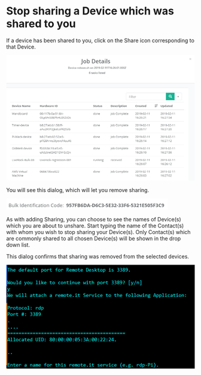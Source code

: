 # Stop sharing a Device which was shared to you

If a device has been shared to you, click on the Share icon corresponding to that Device.  

![](../../.gitbook/assets/image%20%2877%29.png)

You will see this dialog, which will let you remove sharing.

![](../../.gitbook/assets/image%20%28250%29.png)

As with adding Sharing, you can choose to see the names of Device\(s\) which you are about to unshare.  Start typing the name of the Contact\(s\) with whom you wish to stop sharing your Device\(s\).  Only Contact\(s\) which are commonly shared to all chosen Device\(s\) will be shown in the drop down list.

This dialog confirms that sharing was removed from the selected devices.

![](../../.gitbook/assets/image%20%28351%29.png)

